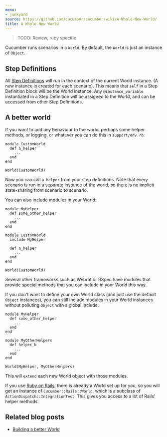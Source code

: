 ```yaml
---
menu:
- junkyard
source: https://github.com/cucumber/cucumber/wiki/A-Whole-New-World/
title: A Whole New World
---
```


> TODO: Review, ruby specific


Cucumber runs scenarios in a `World`. By default, the `World` is just an instance of `Object`.

## Step Definitions

All [Step Definitions](/cucumber/step-definitions/) will run in the context of the current World instance. (A new instance is created for each scenario). This means that `self` in a Step Definition block will be the World instance. Any `@instance_variable` instantiated in a Step Definition will be assigned to the World, and can be accessed from other Step Definitions.

## A better world

If you want to add any behaviour to the world, perhaps some helper methods, or logging, or whatever you can do this in `support/env.rb`:

```
module CustomWorld
  def a_helper
    ...
  end
end

World(CustomWorld)
```

Now you can call `a_helper` from your step definitions. Note that every scenario is run in a separate instance of the world, so there is no implicit state-sharing from scenario to scenario.

You can also include modules in your World:

```
module MyHelper
  def some_other_helper
    ...
  end
end

module CustomWorld
  include MyHelper

  def a_helper
    ...
  end
end

World(CustomWorld)
```

Several other frameworks such as Webrat or RSpec have modules that provide special methods that you can include in your World this way.

If you don't want to define your own World class (and just use the default `Object` instances), you can still include modules in your World instances without polluting `Object` with a global include:

```
module MyHelper
  def some_other_helper
    ...
  end
end

module MyOtherHelpers
  def helper_b
    ...
  end
end

World(MyHelper, MyOtherHelpers)
```

This will `extend` each new World object with those modules.

If you use [Ruby on Rails](/implementations/ruby/ruby-on-rails/), there is already a World set up for you, so you will get an instance of `Cucumber::Rails::World`, which is a subclass of `ActionDispatch::IntegrationTest`. This gives you access to a lot of Rails' helper methods.

## Related blog posts

- [Building a better World](http://drnicwilliams.com/2009/04/15/cucumber-building-a-better-world-object/)
